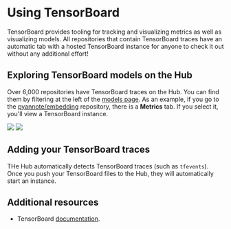 # Using TensorBoard

TensorBoard provides tooling for tracking and visualizing metrics as well as visualizing models. All repositories that contain TensorBoard traces have an automatic tab with a hosted TensorBoard instance for anyone to check it out without any additional effort!

## Exploring TensorBoard models on the Hub

Over 6,000 repositories have TensorBoard traces on the Hub. You can find them by filtering at the left of the [models page](https://huggingface.co/models?filter=tensorboard). As an example, if you go to the [pyannote/embedding](https://huggingface.co/aubmindlab/bert-base-arabertv02) repository, there is a **Metrics** tab. If you select it, you'll view a TensorBoard instance.

<div class="flex justify-center">
<img class="block dark:hidden" src="https://huggingface.co/datasets/huggingface/documentation-images/resolve/main/hub/libraries-tensorflow.png"/>
<img class="hidden dark:block" src="https://huggingface.co/datasets/huggingface/documentation-images/resolve/main/hub/libraries-tensorflow-dark.png"/>
</div>

## Adding your TensorBoard traces

THe Hub automatically detects TensorBoard traces (such as `tfevents`). Once you push your TensorBoard files to the Hub, they will automatically start an instance.


## Additional resources

* TensorBoard [documentation](https://www.tensorflow.org/tensorboard).